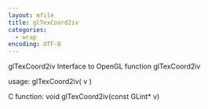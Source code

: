 ```yaml
---
layout: mfile
title: glTexCoord2iv
categories:
  - wrap
encoding: UTF-8
---
```


glTexCoord2iv  Interface to OpenGL function glTexCoord2iv

usage:  glTexCoord2iv( v )

C function:  void glTexCoord2iv(const GLint\* v)